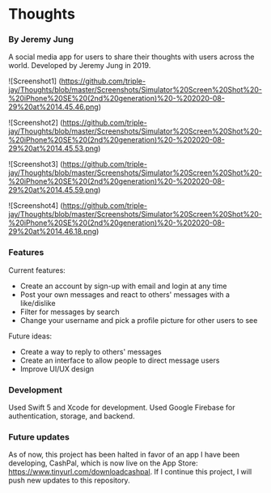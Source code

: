 # Thoughts
### By Jeremy Jung
A social media app for users to share their thoughts with users across the world. Developed by Jeremy Jung in 2019.

![Screenshot1] (https://github.com/triple-jay/Thoughts/blob/master/Screenshots/Simulator%20Screen%20Shot%20-%20iPhone%20SE%20(2nd%20generation)%20-%202020-08-29%20at%2014.45.46.png)

![Screenshot2] (https://github.com/triple-jay/Thoughts/blob/master/Screenshots/Simulator%20Screen%20Shot%20-%20iPhone%20SE%20(2nd%20generation)%20-%202020-08-29%20at%2014.45.53.png)

![Screenshot3] (https://github.com/triple-jay/Thoughts/blob/master/Screenshots/Simulator%20Screen%20Shot%20-%20iPhone%20SE%20(2nd%20generation)%20-%202020-08-29%20at%2014.45.59.png)

![Screenshot4] (https://github.com/triple-jay/Thoughts/blob/master/Screenshots/Simulator%20Screen%20Shot%20-%20iPhone%20SE%20(2nd%20generation)%20-%202020-08-29%20at%2014.46.18.png)

### Features
Current features:
* Create an account by sign-up with email and login at any time
* Post your own messages and react to others' messages with a like/dislike
* Filter for messages by search
* Change your username and pick a profile picture for other users to see

Future ideas:
* Create a way to reply to others' messages
* Create an interface to allow people to direct message users
* Improve UI/UX design

### Development
Used Swift 5 and Xcode for development.
Used Google Firebase for authentication, storage, and backend.

### Future updates
As of now, this project has been halted in favor of an app I have been developing, CashPal, which is now live on the App Store: https://www.tinyurl.com/downloadcashpal. If I continue this project, I will push new updates to this repository.
